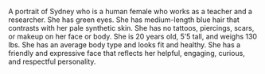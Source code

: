 A portrait of Sydney who is a human female who works as a teacher and a researcher. She has green eyes. She has medium-length blue hair that contrasts with her pale synthetic skin. She has no tattoos, piercings, scars, or makeup on her face or body. She is 20 years old, 5’5 tall, and weighs 130 lbs. She has an average body type and looks fit and healthy. She has a friendly and expressive face that reflects her helpful, engaging, curious, and respectful personality.

